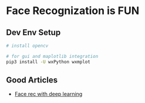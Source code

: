 # Face Recognization is FUN


## Dev Env Setup

```sh
# install opencv 

# for gui and maplotlib integration
pip3 install -U wxPython wxmplot
```

## Good Articles

- [Face rec with deep learning](https://medium.com/@ageitgey/machine-learning-is-fun-part-4-modern-face-recognition-with-deep-learning-c3cffc121d78)
